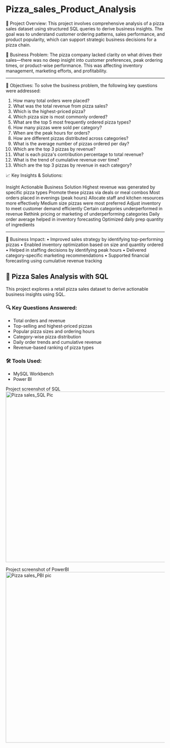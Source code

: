 # Pizza_sales_Product_Analysis
📝 Project Overview: This project involves comprehensive analysis of a pizza sales dataset using structured SQL queries to derive business insights. The goal was to understand customer ordering patterns, sales performance, and product popularity, which can support strategic business decisions for a pizza chain.

🚩 Business Problem:
The pizza company lacked clarity on what drives their sales—there was no deep insight into customer preferences, peak ordering times, or product-wise performance. This was affecting inventory management, marketing efforts, and profitability.
________________________________________
🎯 Objectives:
To solve the business problem, the following key questions were addressed:
1.	How many total orders were placed?
2.	What was the total revenue from pizza sales?
3.	Which is the highest-priced pizza?
4.	Which pizza size is most commonly ordered?
5.	What are the top 5 most frequently ordered pizza types?
6.	How many pizzas were sold per category?
7.	When are the peak hours for orders?
8.	How are different pizzas distributed across categories?
9.	What is the average number of pizzas ordered per day?
10.	Which are the top 3 pizzas by revenue?
11.	What is each pizza's contribution percentage to total revenue?
12.	What is the trend of cumulative revenue over time?
13.	Which are the top 3 pizzas by revenue in each category?

📈 Key Insights & Solutions:

Insight	Actionable Business Solution
Highest revenue was generated by specific pizza types	Promote these pizzas via deals or meal combos
Most orders placed in evenings (peak hours)	Allocate staff and kitchen resources more effectively
Medium size pizzas were most preferred	Adjust inventory to meet customer demand efficiently
Certain categories underperformed in revenue	Rethink pricing or marketing of underperforming categories
Daily order average helped in inventory forecasting	Optimized daily prep quantity of ingredients
________________________________________
💼 Business Impact:
•	Improved sales strategy by identifying top-performing pizzas
•	Enabled inventory optimization based on size and quantity ordered
•	Helped in staffing decisions by identifying peak hours
•	Delivered category-specific marketing recommendations
•	Supported financial forecasting using cumulative revenue tracking

## 🍕 Pizza Sales Analysis with SQL

This project explores a retail pizza sales dataset to derive actionable business insights using SQL.

### 🔍 Key Questions Answered:
- Total orders and revenue
- Top-selling and highest-priced pizzas
- Popular pizza sizes and ordering hours
- Category-wise pizza distribution
- Daily order trends and cumulative revenue
- Revenue-based ranking of pizza types

### 🛠️ Tools Used:
- MySQL Workbench
- Power BI 









Project screenshot of SQL
<img width="959" height="539" alt="Pizza sales_SQL Pic" src="https://github.com/user-attachments/assets/ee77176a-b1a4-48af-a73c-983933ce7d7a" />

Project screenshot of PowerBI
<img width="956" height="539" alt="Pizza sales_PBI pic" src="https://github.com/user-attachments/assets/6be51ca8-60bd-48de-a87b-aef5ce723956" />

